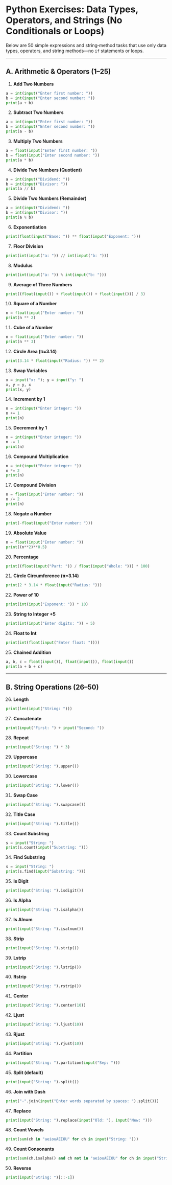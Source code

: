 # Python Exercises: Data Types, Operators, and Strings (No Conditionals or Loops)

Below are 50 simple expressions and string‑method tasks that use only data types, operators, and string methods—no `if` statements or loops.

---

## A. Arithmetic & Operators (1–25)

1. **Add Two Numbers**  
```python
a = int(input("Enter first number: "))
b = int(input("Enter second number: "))
print(a + b)
```

2. **Subtract Two Numbers**  
```python
a = int(input("Enter first number: "))
b = int(input("Enter second number: "))
print(a - b)
```

3. **Multiply Two Numbers**  
```python
a = float(input("Enter first number: "))
b = float(input("Enter second number: "))
print(a * b)
```

4. **Divide Two Numbers (Quotient)**  
```python
a = int(input("Dividend: "))
b = int(input("Divisor: "))
print(a // b)
```

5. **Divide Two Numbers (Remainder)**  
```python
a = int(input("Dividend: "))
b = int(input("Divisor: "))
print(a % b)
```

6. **Exponentiation**  
```python
print(float(input("Base: ")) ** float(input("Exponent: ")))
```

7. **Floor Division**  
```python
print(int(input("a: ")) // int(input("b: ")))
```

8. **Modulus**  
```python
print(int(input("a: ")) % int(input("b: ")))
```

9. **Average of Three Numbers**  
```python
print((float(input()) + float(input()) + float(input())) / 3)
```

10. **Square of a Number**  
```python
n = float(input("Enter number: "))
print(n ** 2)
```

11. **Cube of a Number**  
```python
n = float(input("Enter number: "))
print(n ** 3)
```

12. **Circle Area (π=3.14)**  
```python
print(3.14 * float(input("Radius: ")) ** 2)
```

13. **Swap Variables**  
```python
x = input("x: "); y = input("y: ")
x, y = y, x
print(x, y)
```

14. **Increment by 1**  
```python
n = int(input("Enter integer: "))
n += 1
print(n)
```

15. **Decrement by 1**  
```python
n = int(input("Enter integer: "))
n -= 1
print(n)
```

16. **Compound Multiplication**  
```python
n = int(input("Enter integer: "))
n *= 2
print(n)
```

17. **Compound Division**  
```python
n = float(input("Enter number: "))
n /= 2
print(n)
```

18. **Negate a Number**  
```python
print(-float(input("Enter number: ")))
```

19. **Absolute Value**  
```python
n = float(input("Enter number: "))
print((n**2)**0.5)
```

20. **Percentage**  
```python
print((float(input("Part: ")) / float(input("Whole: "))) * 100)
```

21. **Circle Circumference (π=3.14)**  
```python
print(2 * 3.14 * float(input("Radius: ")))
```

22. **Power of 10**  
```python
print(int(input("Exponent: ")) * 10)
```

23. **String to Integer +5**  
```python
print(int(input("Enter digits: ")) + 5)
```

24. **Float to Int**  
```python
print(int(float(input("Enter float: "))))
```

25. **Chained Addition**  
```python
a, b, c = float(input()), float(input()), float(input())
print(a + b + c)
```

---

## B. String Operations (26–50)

26. **Length**  
```python
print(len(input("String: ")))
```

27. **Concatenate**  
```python
print(input("First: ") + input("Second: "))
```

28. **Repeat**  
```python
print(input("String: ") * 3)
```

29. **Uppercase**  
```python
print(input("String: ").upper())
```

30. **Lowercase**  
```python
print(input("String: ").lower())
```

31. **Swap Case**  
```python
print(input("String: ").swapcase())
```

32. **Title Case**  
```python
print(input("String: ").title())
```

33. **Count Substring**  
```python
s = input("String: ")
print(s.count(input("Substring: ")))
```

34. **Find Substring**  
```python
s = input("String: ")
print(s.find(input("Substring: ")))
```

35. **Is Digit**  
```python
print(input("String: ").isdigit())
```

36. **Is Alpha**  
```python
print(input("String: ").isalpha())
```

37. **Is Alnum**  
```python
print(input("String: ").isalnum())
```

38. **Strip**  
```python
print(input("String: ").strip())
```

39. **Lstrip**  
```python
print(input("String: ").lstrip())
```

40. **Rstrip**  
```python
print(input("String: ").rstrip())
```

41. **Center**  
```python
print(input("String: ").center(10))
```

42. **Ljust**  
```python
print(input("String: ").ljust(10))
```

43. **Rjust**  
```python
print(input("String: ").rjust(10))
```

44. **Partition**  
```python
print(input("String: ").partition(input("Sep: ")))
```

45. **Split (default)**  
```python
print(input("String: ").split())
```

46. **Join with Dash**  
```python
print("-".join(input("Enter words separated by spaces: ").split()))
```

47. **Replace**  
```python
print(input("String: ").replace(input("Old: "), input("New: ")))
```

48. **Count Vowels**  
```python
print(sum(ch in "aeiouAEIOU" for ch in input("String: ")))
```

49. **Count Consonants**  
```python
print(sum(ch.isalpha() and ch not in "aeiouAEIOU" for ch in input("String: ")))
```

50. **Reverse**  
```python
print(input("String: ")[::-1])
```
